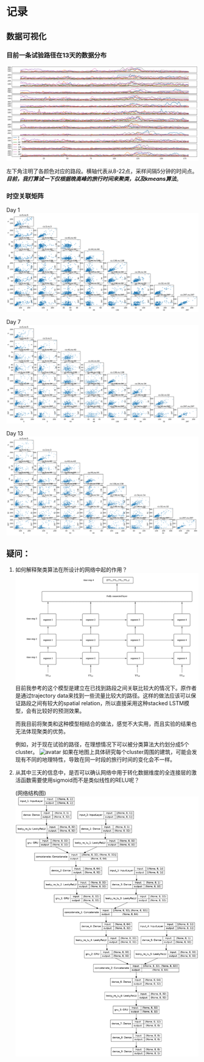 # 记录
## 数据可视化
### 目前一条试验路径在13天的数据分布
![avatar](images/xinhua_11.png)

左下角注明了各颜色对应的路段。横轴代表从8-22点，采样间隔5分钟的时间点。***目前，我打算试一下仅根据晚高峰的旅行时间来聚类，以及kmeans算法***。

### 时空关联矩阵
Day 1
![avatar](images/xinhua_11_day1.png)

Day 7
![avatar](images/xinhua_11_day7.png)

Day 13
![avatar](images/xinhua_11_day13.png)


## 疑问：
1. 如何解释聚类算法在所设计的网络中起的作用？
   ![avatar](images/LSTM.png)
    目前我参考的这个模型是建立在已找到路段之间关联比较大的情况下。原作者是通过trajectory data来找到一些流量比较大的路径。这样的做法应该可以保证路段之间有较大的spatial relation，所以直接采用这种stacked LSTM模型，会有比较好的预测效果。

    而我目前将聚类和这种模型相结合的做法，感觉不大实用，而且实验的结果也无法体现聚类的优势。

    例如，对于现在试验的路径，在理想情况下可以被分类算法大约划分成5个cluster。
![avatar](images/map.jpg)
    如果在地图上具体研究每个cluster周围的建筑，可能会发现有不同的地理特性，导致在同一时段的旅行时间的变化会不一样。
    
1. 从其中三天的信息中，是否可以确认网络中用于转化数据维度的全连接层的激活函数需要使用sigmoid而不是类似线性的RELU呢？
   
    (网络结构图)
    ![avatar](images/model.png)
